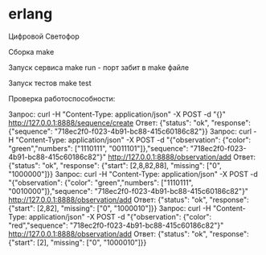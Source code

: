 # erlang
Цифровой Светофор

Сборка
make

Запуск сервиса
make run - порт забит в make файле

Запуск тестов
make test

Проверка работоспособности:

Запрос:
	curl -H "Content-Type: application/json" -X POST -d "{}" http://127.0.0.1:8888/sequence/create
Ответ:
	{"status": "ok", "response": {"sequence": "718ec2f0-f023-4b91-bc88-415c60186c82"}}
Запрос:
	curl -H "Content-Type: application/json" -X POST -d "{\"observation\": {\"color\": \"green\",\"numbers\": [\"1110111\", \"0011101\"]},\"sequence\": \"718ec2f0-f023-4b91-bc88-415c60186c82\"}" http://127.0.0.1:8888/observation/add
Ответ:
	{"status": "ok", "response": {"start": [2,8,82,88], "missing": ["0", "1000000"]}}
Запрос:
	curl -H "Content-Type: application/json" -X POST -d "{\"observation\": {\"color\": \"green\",\"numbers\": [\"1110111\", \"0010000\"]},\"sequence\": \"718ec2f0-f023-4b91-bc88-415c60186c82\"}" http://127.0.0.1:8888/observation/add
Ответ:
	{"status": "ok", "response": {"start": [2,82], "missing": ["0", "1000010"]}}
Запрос:
	curl -H "Content-Type: application/json" -X POST -d "{\"observation\": {\"color\": \"red\",\"sequence\": \"718ec2f0-f023-4b91-bc88-415c60186c82\"}" http://127.0.0.1:8888/observation/add
Ответ:
	{"status": "ok", "response": {"start": [2], "missing": ["0", "1000010"]}}


